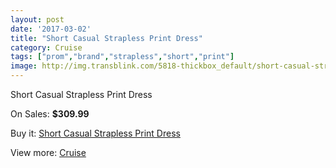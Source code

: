 ```yaml
---
layout: post
date: '2017-03-02'
title: "Short Casual Strapless Print Dress"
category: Cruise
tags: ["prom","brand","strapless","short","print"]
image: http://img.transblink.com/5818-thickbox_default/short-casual-strapless-print-dress.jpg
---
```

Short Casual Strapless Print Dress

On Sales: **$309.99**
<a href="https://www.transblink.com/en/cruise/1894-short-casual-strapless-print-dress.html"><amp-img layout="responsive" width="600" height="600" src="//img.transblink.com/5818-thickbox_default/short-casual-strapless-print-dress.jpg" alt="Short Casual Strapless Print Dress 0" /></a>
<a href="https://www.transblink.com/en/cruise/1894-short-casual-strapless-print-dress.html"><amp-img layout="responsive" width="600" height="600" src="//img.transblink.com/5820-thickbox_default/short-casual-strapless-print-dress.jpg" alt="Short Casual Strapless Print Dress 1" /></a>
<a href="https://www.transblink.com/en/cruise/1894-short-casual-strapless-print-dress.html"><amp-img layout="responsive" width="600" height="600" src="//img.transblink.com/5819-thickbox_default/short-casual-strapless-print-dress.jpg" alt="Short Casual Strapless Print Dress 2" /></a>

Buy it: [Short Casual Strapless Print Dress](https://www.transblink.com/en/cruise/1894-short-casual-strapless-print-dress.html "Short Casual Strapless Print Dress")

View more: [Cruise](https://www.transblink.com/en/5-cruise "Cruise")